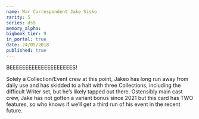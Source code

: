 ```yaml
---
name: War Correspondent Jake Sisko
rarity: 5
series: ds9
memory_alpha:
bigbook_tier: 9
in_portal: true
date: 24/05/2018
published: true
---
```


BEEEEEEEEEEEEEEEEEEEES!

Solely a Collection/Event crew at this point, Jakeo has long run away from daily use and has skidded to a halt with three Collections, including the difficult Writer set, but he’s likely tapped out there. Ostensibly main cast crew, Jake has not gotten a variant bonus since 2021 but this card has TWO features, so who knows if we’ll get a third run of his event in the recent future.
